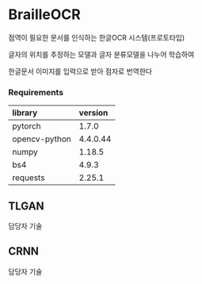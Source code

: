 # BrailleOCR

점역이 필요한 문서를 인식하는 한글OCR 시스템(프로토타입)  



글자의 위치를 추정하는 모델과 글자 분류모델을 나누어 학습하여  

한글문서 이미지를 입력으로 받아 점자로 번역한다  



### Requirements

| library       | version  |
| :------------ | :------- |
| pytorch       | 1.7.0    |
| opencv-python | 4.4.0.44 |
| numpy         | 1.18.5   |
| bs4           | 4.9.3    |
| requests      | 2.25.1   |

## TLGAN

담당자 기술

## CRNN

담당자 기술
